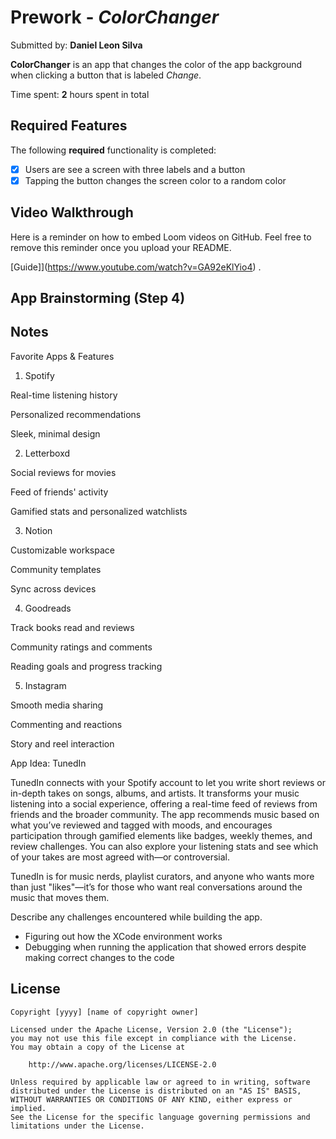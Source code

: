 # Prework - *ColorChanger*

Submitted by: **Daniel Leon Silva**

**ColorChanger** is an app that changes the color of the app background when clicking a button that is labeled *Change*.


Time spent: **2** hours spent in total

## Required Features

The following **required** functionality is completed:

- [X] Users are see a screen with three labels and a button
- [X] Tapping the button changes the screen color to a random color
 
## Video Walkthrough

Here is a reminder on how to embed Loom videos on GitHub. Feel free to remove this reminder once you upload your README. 

[Guide]](https://www.youtube.com/watch?v=GA92eKlYio4) .

## App Brainstorming (Step 4)

## Notes

Favorite Apps & Features
1. Spotify

Real-time listening history

Personalized recommendations

Sleek, minimal design

2. Letterboxd

Social reviews for movies

Feed of friends' activity

Gamified stats and personalized watchlists

3. Notion

Customizable workspace

Community templates

Sync across devices

4. Goodreads

Track books read and reviews

Community ratings and comments

Reading goals and progress tracking

5. Instagram

Smooth media sharing

Commenting and reactions

Story and reel interaction

App Idea: TunedIn

TunedIn connects with your Spotify account to let you write short reviews or in-depth takes on songs, albums, and artists. It transforms your music listening into a social experience, offering a real-time feed of reviews from friends and the broader community. The app recommends music based on what you’ve reviewed and tagged with moods, and encourages participation through gamified elements like badges, weekly themes, and review challenges. You can also explore your listening stats and see which of your takes are most agreed with—or controversial.

TunedIn is for music nerds, playlist curators, and anyone who wants more than just "likes"—it’s for those who want real conversations around the music that moves them.

Describe any challenges encountered while building the app.

- Figuring out how the XCode environment works
- Debugging when running the application that showed errors despite making correct changes to the code

## License

    Copyright [yyyy] [name of copyright owner]

    Licensed under the Apache License, Version 2.0 (the "License");
    you may not use this file except in compliance with the License.
    You may obtain a copy of the License at

        http://www.apache.org/licenses/LICENSE-2.0

    Unless required by applicable law or agreed to in writing, software
    distributed under the License is distributed on an "AS IS" BASIS,
    WITHOUT WARRANTIES OR CONDITIONS OF ANY KIND, either express or implied.
    See the License for the specific language governing permissions and
    limitations under the License.
